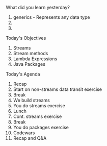 What did you learn yesterday?

1. generics - Represents any data type
2. <T> 
3. <T extends ClassName>

Today's Objectives

1. Streams
2. Stream methods
3. Lambda Expressions
4. Java Packages

Today's Agenda

1. Recap
2. Start on non-streams data transit exercise
3. Break
4. We build streams
5. You do streams exercise
6. Lunch
7. Cont. streams exercise
8. Break
9. You do packages exercise
10. Codewars
11. Recap and Q&A
